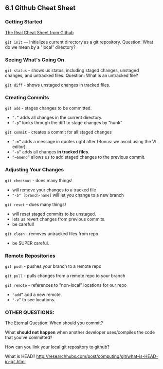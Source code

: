 ## 6.1 Github Cheat Sheet

### Getting Started

[The Real Cheat Sheet from Github](https://github.github.com/training-kit/downloads/github-git-cheat-sheet.pdf)

`git init` — Initializes current directory as a git repository.
Question: What do we mean by a "local" directory?

### Seeing What's Going On

`git status` - shows us status, including staged changes, unstaged changes, and untracked files.
Question: What is an untracked file?

`git diff` - shows unstaged changes in tracked files.

### Creating Commits
`git add` - stages changes to be committed.
 - `“.”` adds all changes in the current directory.
 - `“-p”` looks through the diff to stage changes by "hunk"

`git commit` - creates a commit for all staged changes
 - `“-m”` adds a message in quotes right after (Bonus: we avoid using the VI editor).
 - `“-a”` adds all changes **in tracked files**.
 - `“—amend”` allows us to add staged changes to the previous commit.

### Adjusting Your Changes

`git checkout` - does many things!
- will remove your changes to a tracked file
- `"-b" [branch-name]` will let you change to a new branch 

`git reset` - does many things!
 - will reset staged commits to be unstaged.
 - lets us revert changes from previous commits.
 - be careful!
 
 `git clean` - removes untracked files from repo
 - be SUPER careful.

### Remote Repositories

`git push` - pushes your branch to a remote repo

`git pull` - pulls changes from a remote repo to your branch

`git remote` - references to "non-local" locations for our repo
 - `"add”` add a new remote.
 - `"-v”` to see locations.

### OTHER QUESTIONS:

The Eternal Question: When should you commit?

What **should not happen** when another developer uses/compiles the code that you've committed?

How can you link your local git repository to github?

What is HEAD? http://researchhubs.com/post/computing/git/what-is-HEAD-in-git.html
